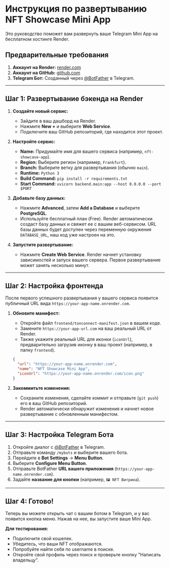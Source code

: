 # Инструкция по развертыванию NFT Showcase Mini App

Это руководство поможет вам развернуть ваше Telegram Mini App на бесплатном хостинге Render.

## Предварительные требования
1.  **Аккаунт на Render:** [render.com](https://render.com/)
2.  **Аккаунт на GitHub:** [github.com](https://github.com/)
3.  **Telegram Бот:** Созданный через [@BotFather](https://t.me/BotFather) в Telegram.

---

## Шаг 1: Развертывание бэкенда на Render

1.  **Создайте новый сервис:**
    *   Зайдите в ваш дашборд на Render.
    *   Нажмите **New +** и выберите **Web Service**.
    *   Подключите ваш GitHub репозиторий, где находится этот проект.

2.  **Настройте сервис:**
    *   **Name:** Придумайте имя для вашего сервиса (например, `nft-showcase-app`).
    *   **Region:** Выберите регион (например, `Frankfurt`).
    *   **Branch:** Выберите ветку для развертывания (обычно `main`).
    *   **Runtime:** `Python 3`
    *   **Build Command:** `pip install -r requirements.txt`
    *   **Start Command:** `uvicorn backend.main:app --host 0.0.0.0 --port $PORT`

3.  **Добавьте базу данных:**
    *   Нажмите **Advanced**, затем **Add a Database** и выберите **PostgreSQL**.
    *   Используйте бесплатный план (Free). Render автоматически создаст базу данных и свяжет ее с вашим веб-сервисом. URL базы данных будет доступен через переменную окружения `DATABASE_URL`, наш код уже настроен на это.

4.  **Запустите развертывание:**
    *   Нажмите **Create Web Service**. Render начнет установку зависимостей и запуск вашего сервера. Первое развертывание может занять несколько минут.

---

## Шаг 2: Настройка фронтенда

После первого успешного развертывания у вашего сервиса появится публичный URL вида `https://your-app-name.onrender.com`.

1.  **Обновите манифест:**
    *   Откройте файл `frontend/tonconnect-manifest.json` в вашем коде.
    *   Замените `https://your-app-url.com` на ваш реальный URL от Render.
    *   Также укажите реальный URL для иконки (`iconUrl`), предварительно загрузив иконку в ваш проект (например, в папку `frontend`).

    ```json
    {
      "url": "https://your-app-name.onrender.com",
      "name": "NFT Showcase Mini App",
      "iconUrl": "https://your-app-name.onrender.com/icon.png"
    }
    ```

2.  **Закоммитьте изменения:**
    *   Сохраните изменения, сделайте коммит и отправьте (`git push`) его в ваш GitHub репозиторий.
    *   Render автоматически обнаружит изменения и начнет новое развертывание с обновленным манифестом.

---

## Шаг 3: Настройка Telegram Бота

1.  Откройте диалог с [@BotFather](https://t.me/BotFather) в Telegram.
2.  Отправьте команду `/mybots` и выберите вашего бота.
3.  Перейдите в **Bot Settings** → **Menu Button**.
4.  Выберите **Configure Menu Button**.
5.  Отправьте BotFather **URL вашего приложения** (`https://your-app-name.onrender.com`).
6.  Задайте **название для кнопки** (например, `🖼️ NFT Витрина`).

---

## Шаг 4: Готово!

Теперь вы можете открыть чат с вашим ботом в Telegram, и у вас появится кнопка меню. Нажав на нее, вы запустите ваше Mini App.

**Для тестирования:**
*   Подключите свой кошелек.
*   Убедитесь, что ваши NFT отображаются.
*   Попробуйте найти себя по username в поиске.
*   Откройте свой профиль через поиск и проверьте кнопку "Написать владельцу".
